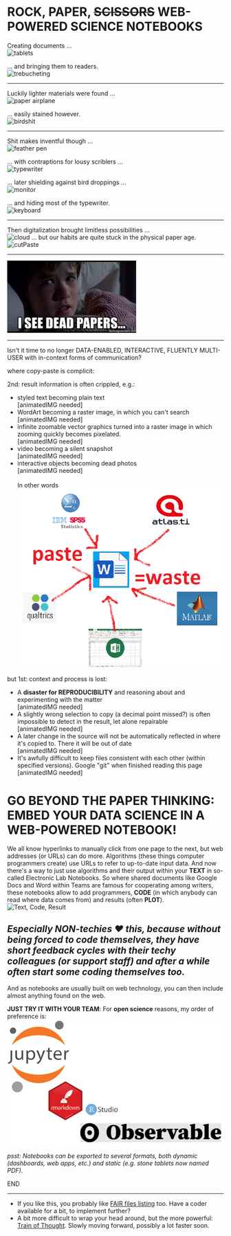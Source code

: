 # ROCK, PAPER, ~~SCISSORS~~ WEB-POWERED SCIENCE NOTEBOOKS

Creating documents ...<br>![tablets](https://s3.amazonaws.com/lowres.cartoonstock.com/technology-backup-backed_up-spare-history-caves-shr1435_low.jpg)

... and bringing them to readers.<br>![trebucheting](https://www.toonpool.com/user/3107/files/send_email_380405.jpg)

---

Luckily lighter materials were found ...<br>![paper airplane](https://www.pngitem.com/pimgs/m/31-317183_painted-paper-plane-hand-png-download-free-clipart.png)

... easily stained however.<br>![birdshit](https://www.nicepng.com/png/detail/147-1472116_royalty-free-collection-of-high-quality-free-cliparts.png)

---

Shit makes inventful though ...<br>![feather pen](https://encrypted-tbn0.gstatic.com/images?q=tbn:ANd9GcQF8SI83PV8vXV1DoUtGe4-wt_IT3Bq7BGJ6RVZlUnh64Azp9eGOwRd7vzZUaIzrqte6Ik&usqp=CAU)

... with contraptions for lousy scriblers ...<br>![typewriter](https://cdn3.vectorstock.com/i/1000x1000/23/67/drawing-of-old-typewriter-with-a-paper-in-black-vector-20272367.jpg)

... later shielding against bird droppings ...<br>![monitor](https://thumbs.dreamstime.com/z/old-retro-crt-monitor-display-blank-white-screen-isolated-background-162226372.jpg)

... and hiding most of the typewriter.<br>![keyboard](https://content.instructables.com/ORIG/FOT/CW6G/HPFZZGBK/FOTCW6GHPFZZGBK.jpg?auto=webp)

---

Then digitalization brought limitless possibilities ... <br>![cloud](https://images.theconversation.com/files/243663/original/file-20181102-83644-b06itk.jpg?ixlib=rb-1.1.0&q=45&auto=format&w=1356&h=668&fit=crop)
... but our habits are quite stuck in the physical paper age.<br>![cutPaste](https://diy.bostik.com/sites/default/files/styles/square_crop/public/2020-10/Bostik-DIY-SouthAfrica-Stationery-Cut%27nPaste-40g%2Bscissors-product-teaser-600x600.jpg?itok=fLdeEB0t)

---

![dead papers](deadpapers.jfif)

---

Isn't it time to no longer  DATA-ENABLED, INTERACTIVE, FLUENTLY MULTI-USER with in-context forms of communication?

where copy-paste is complicit:

2nd: result information is often crippled, e.g.:
- styled text becoming plain text<br>[animatedIMG needed]
- WordArt becoming a raster image, in which you can't search<br>[animatedIMG needed]
- infinite zoomable vector graphics turned into a raster image in which zooming quickly becomes pixelated.<br>[animatedIMG needed]
- video becoming a silent snapshot<br>[animatedIMG needed]
- interactive objects becoming dead photos<br>[animatedIMG needed]<br><br>
In other words<br>![CopyPasteWaste](CopyPasteWaste.png)

but 1st: context and process is lost:
- A **disaster for REPRODUCIBILITY** and reasoning about and experimenting with the matter<br>[animatedIMG needed]
- A slightly wrong selection to copy (a decimal point missed?) is often impossible to detect in the result, let alone repairable<br>[animatedIMG needed]
- A later change in the source will not be automatically reflected in where it's copied to. There it will be out of date<br>[animatedIMG needed]
- It's awfully difficult to keep files consistent with each other (within specified versions). Google "git" when finished reading this page<br>[animatedIMG needed]

# GO BEYOND THE PAPER THINKING:<br>EMBED YOUR DATA SCIENCE IN A WEB-POWERED NOTEBOOK!
We all know hyperlinks to manually click from one page to the next, but web addresses (or URLs) can do more. Algorithms (these things computer programmers create) use URLs to refer to up-to-date input data. And now there's a way to just use algorithms and their output within your **TEXT** in so-called Electronic Lab Notebooks. So where shared documents like Google Docs and Word within Teams are famous for cooperating among writers, these notebooks allow to add programmers, **CODE** (in which anybody can read where data comes from) and results (often **PLOT**).
![Text, Code, Result](https://static.packt-cdn.com/products/9781789800265/graphics/assets/318443e2-2a55-4b0e-b59a-b89118d0b7ff.png)
## *Especially NON-techies :heart: this, because without being forced to code themselves, they have short feedback cycles with their techy colleagues (or support staff) and after a while often start some coding themselves too.*
And as notebooks are usually built on web technology, you can then include almost anything found on the web.

**JUST TRY IT WITH YOUR TEAM**: For **open science** reasons, my order of preference is:
![notebook brands](notebooks.png)

_psst: Notebooks can be exported to several formats, both dynamic (dashboards, web apps, etc.) and static (e.g. stone tablets now named PDF)._

END

---

- If you like this, you probably like [FAIR files listing](https://github.com/steltenpower/FAIRfilesListing) too. Have a coder available for a bit, to implement further?
- A bit more difficult to wrap your head around, but the more powerful: [Train of Thought](https://github.com/steltenpower/Train-Of-Thought/blob/main/README.md). Slowly moving forward, possibly a lot faster soon.
